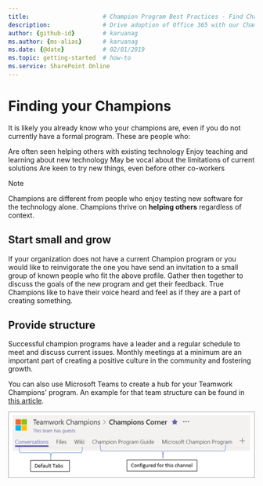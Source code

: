 ```yaml
---
title:                     # Champion Program Best Practices - Find Champions
description:               # Drive adoption of Office 365 with our Champion Program best practices
author: {github-id}        # karuanag
ms.author: {ms-alias}      # karuanag
ms.date: {@date}           # 02/01/2019
ms.topic: getting-started  # how-to
ms.service: SharePoint Online
---
```


# Finding your Champions 

It is likely you already know who your champions are, even if you do not currently have a formal program.  These are people who:

Are often seen helping others with existing technology
Enjoy teaching and learning about new technology
May be vocal about the limitations of current solutions
Are keen to try new things, even before other co-workers

> [!NOTE]
> Champions are different from people who enjoy testing new software for the technology alone. Champions thrive on **helping others** regardless of context. 

## Start small and grow

If your organization does not have a current Champion program or you would like to reinvigorate the one you have send an invitation to a small group of known people who fit the above profile.  Gather then together to discuss the goals of the new program and get their feedback. True Champions like to have their voice heard and feel as if they are a part of creating something.  

## Provide structure

Successful champion programs have a leader and a regular schedule to meet and discuss current issues.  Monthly meetings at a minimum are an important part of creating a positive culture in the community and fostering growth.  

You can also use Microsoft Teams to create a hub for your Teamwork Champions' program.  An example for that team structure can be found in [this article](https://docs.microsoft.com/en-us/MicrosoftTeams/teams-adoption-your-first-teams).

![teamwork champion team tabs](media/teams-adoption-tab-example.png)